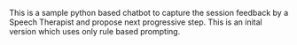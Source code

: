 This is a sample python based chatbot to capture the session feedback by a Speech Therapist and propose next progressive step.
This is an inital version which uses only rule based prompting.
